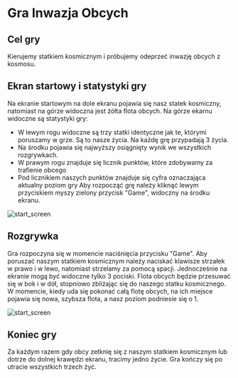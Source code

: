 # Gra Inwazja Obcych

## Cel gry
Kierujemy statkiem kosmicznym i próbujemy odeprzeć inwazję obcych z kosmosu.

## Ekran startowy i statystyki gry
Na ekranie startowym na dole ekranu pojawia się nasz statek kosmiczny, natomiast na górze widoczna jest żółta flota obcych. 
Na górze ekarnu widoczne są statystyki gry:
* W lewym rogu widoczne są trzy statki identyczne jak te, którymi poruszamy w grze. Są to nasze życia. Na każdę grę przypadają 3 życia.
* Na środku pojawia się najwyższy osiągnięty wynik we wszystkich rozgrywkach.
* W prawym rogu znajduje się licznik punktów, które zdobywamy za trafienie obcego
* Pod licznikiem naszych punktów znajduje się cyfra oznaczająca aktualny poziom gry
Aby rozpocząć grę należy kliknąć lewym przyciskiem myszy zielony przycisk "Game", widoczny na środku ekranu.

![start_screen](https://github.com/Paulina-Celebias/python-courses/blob/main/Projekty/AlienGame/Screenshots/Start_screen.png?raw=true)

## Rozgrywka
Gra rozpoczyna się w momencie naciśnięcia przycisku "Game".
Aby poruszać naszym statkiem kosmicznym należy naciskać klawisze strzałek w prawo i w lewo, natomiast strzelamy za pomocą spacji.
Jednocześnie na ekranie mogą być widoczne tylko 3 pociski. 
Flota obcych będzie przesuwać się w bok i w dół, stopniowo zbliżając się do naszego statku kosmicznego. W momencie, kiedy uda się pokonać całą flotę obcych, na ich miejsce pojawia się nowa, szybsza flota, a nasz poziom podniesie się o 1.

![start_screen](https://github.com/Paulina-Celebias/python-courses/blob/main/Projekty/AlienGame/Screenshots/Scoreboard.png?raw=true)

## Koniec gry
Za każdym razem gdy obcy zetknię się z naszym statkiem kosmicznym lub dotrze do dolnej krawędzi ekranu, tracimy jedno życie.
Gra kończy się po utracie wszystkich trzech żyć.

